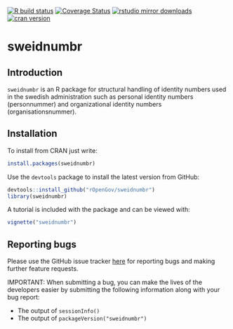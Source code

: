 <!-- badges: start -->
  [![R build status](https://github.com/rOpenGov/sweidnumbr/workflows/R-CMD-check/badge.svg)](https://github.com/rOpenGov/sweidnumbr/actions)
  [![Coverage Status](https://coveralls.io/repos/github/rOpenGov/sweidnumbr/badge.svg?branch=master)](https://coveralls.io/github/rOpenGov/sweidnumbr?branch=master) 
  [![rstudio mirror downloads](http://cranlogs.r-pkg.org/badges/grand-total/sweidnumbr)](https://github.com/metacran/cranlogs.app)
  [![cran version](http://www.r-pkg.org/badges/version/sweidnumbr)](http://cran.rstudio.com/web/packages/sweidnumbr)
  <!-- badges: end -->

sweidnumbr
==========

## Introduction

`sweidnumbr` is an R package for structural handling of identity numbers used in the swedish administration such as personal identity numbers (personnummer) and organizational identity numbers (organisationsnummer).

## Installation

To install from CRAN just write:

```r
install.packages(sweidnumbr)
```

Use the `devtools` package to install the latest version from GitHub:
```r
devtools::install_github("rOpenGov/sweidnumbr")
library(sweidnumbr)
```

A tutorial is included with the package and can be viewed with:
```r
vignette("sweidnumbr")
```

## Reporting bugs

Please use the GitHub issue tracker [here](https://github.com/rOpenGov/sweidnumbr/issues) for reporting bugs and making further feature requests.

IMPORTANT: When submitting a bug, you can make the lives of the developers easier by submitting the following information along with your bug report:
- The output of `sessionInfo()`
- The output of `packageVersion("sweidnumbr")`
